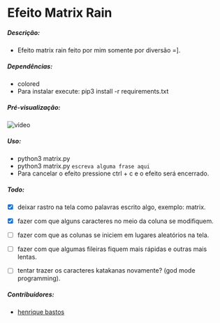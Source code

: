 # Efeito Matrix Rain

##### Descrição:

  - Efeito matrix rain feito por mim somente por diversão =].

##### Dependências:

- colored
- Para instalar execute: pip3 install -r requirements.txt

##### Pré-visualização:

  ![vídeo](https://raw.githubusercontent.com/b166erobot/matrix/teste/preview/preview.gif)

##### Uso:

  - python3 matrix.py
  - python3 matrix.py `escreva alguma frase aqui`
  - Para cancelar o efeito pressione ctrl + c e o efeito será encerrado.

##### Todo:

  - [x] deixar rastro na tela como palavras escrito algo, exemplo: matrix.
  - [x] fazer com que alguns caracteres no meio da coluna se modifiquem.
  - [ ] fazer com que as colunas se iniciem em lugares aleatórios na tela.
  - [ ] fazer com que algumas fileiras fiquem mais rápidas e outras mais lentas.
  - [ ] tentar trazer os caracteres katakanas novamente? (god mode programming).


##### Contribuidores:

  - [henrique bastos](//github.com/henriquebastos)
